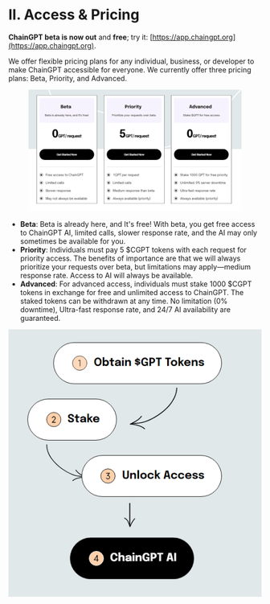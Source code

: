 # II. Access & Pricing

**ChainGPT beta is now out** and **free**; try it: [https://app.chaingpt.org](https://app.chaingpt.org).

We offer flexible pricing plans for any individual, business, or developer to make ChainGPT accessible for everyone. We currently offer three pricing plans: Beta, Priority, and Advanced.

<figure><img src="../../.gitbook/assets/image (3).png" alt=""><figcaption></figcaption></figure>

* **Beta**: Beta is already here, and It's free! With beta, you get free access to ChainGPT AI, limited calls, slower response rate, and the AI may only sometimes be available for you.
* **Priority**: Individuals must pay 5 $CGPT tokens with each request for priority access. The benefits of importance are that we will always prioritize your requests over beta, but limitations may apply—medium response rate. Access to AI will always be available.
* **Advanced**: For advanced access, individuals must stake 1000 $CGPT tokens in exchange for free and unlimited access to ChainGPT. The staked tokens can be withdrawn at any time. No limitation (0% downtime), Ultra-fast response rate, and 24/7 AI availability are guaranteed.

__![](<../../.gitbook/assets/image (1) (1).png>)__

